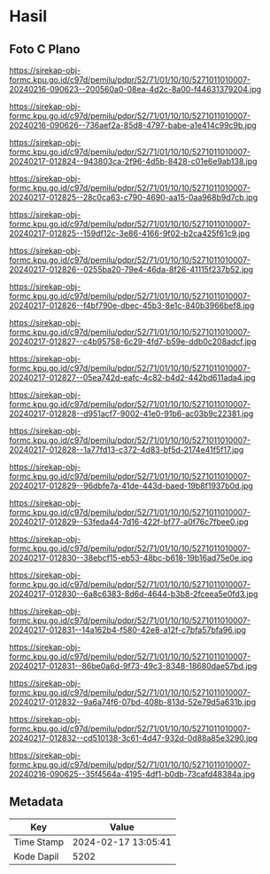 # Hasil

## Foto C Plano

https://sirekap-obj-formc.kpu.go.id/c97d/pemilu/pdpr/52/71/01/10/10/5271011010007-20240216-090623--200560a0-08ea-4d2c-8a00-f44631379204.jpg

https://sirekap-obj-formc.kpu.go.id/c97d/pemilu/pdpr/52/71/01/10/10/5271011010007-20240216-090626--736aef2a-85d8-4797-babe-a1e414c99c9b.jpg

https://sirekap-obj-formc.kpu.go.id/c97d/pemilu/pdpr/52/71/01/10/10/5271011010007-20240217-012824--943803ca-2f96-4d5b-8428-c01e6e9ab138.jpg

https://sirekap-obj-formc.kpu.go.id/c97d/pemilu/pdpr/52/71/01/10/10/5271011010007-20240217-012825--28c0ca63-c790-4690-aa15-0aa968b9d7cb.jpg

https://sirekap-obj-formc.kpu.go.id/c97d/pemilu/pdpr/52/71/01/10/10/5271011010007-20240217-012825--159df12c-3e86-4166-9f02-b2ca425f61c9.jpg

https://sirekap-obj-formc.kpu.go.id/c97d/pemilu/pdpr/52/71/01/10/10/5271011010007-20240217-012826--0255ba20-79e4-46da-8f26-41115f237b52.jpg

https://sirekap-obj-formc.kpu.go.id/c97d/pemilu/pdpr/52/71/01/10/10/5271011010007-20240217-012826--f4bf790e-dbec-45b3-8e1c-840b3966bef8.jpg

https://sirekap-obj-formc.kpu.go.id/c97d/pemilu/pdpr/52/71/01/10/10/5271011010007-20240217-012827--c4b95758-6c29-4fd7-b59e-ddb0c208adcf.jpg

https://sirekap-obj-formc.kpu.go.id/c97d/pemilu/pdpr/52/71/01/10/10/5271011010007-20240217-012827--05ea742d-eafc-4c82-b4d2-442bd611ada4.jpg

https://sirekap-obj-formc.kpu.go.id/c97d/pemilu/pdpr/52/71/01/10/10/5271011010007-20240217-012828--d951acf7-9002-41e0-91b6-ac03b9c22381.jpg

https://sirekap-obj-formc.kpu.go.id/c97d/pemilu/pdpr/52/71/01/10/10/5271011010007-20240217-012828--1a77fd13-c372-4d83-bf5d-2174e41f5f17.jpg

https://sirekap-obj-formc.kpu.go.id/c97d/pemilu/pdpr/52/71/01/10/10/5271011010007-20240217-012829--96dbfe7a-41de-443d-baed-19b8f1937b0d.jpg

https://sirekap-obj-formc.kpu.go.id/c97d/pemilu/pdpr/52/71/01/10/10/5271011010007-20240217-012829--53feda44-7d16-422f-bf77-a0f76c7fbee0.jpg

https://sirekap-obj-formc.kpu.go.id/c97d/pemilu/pdpr/52/71/01/10/10/5271011010007-20240217-012830--38ebcf15-eb53-48bc-b618-19b16ad75e0e.jpg

https://sirekap-obj-formc.kpu.go.id/c97d/pemilu/pdpr/52/71/01/10/10/5271011010007-20240217-012830--6a8c6383-8d6d-4644-b3b8-2fceea5e0fd3.jpg

https://sirekap-obj-formc.kpu.go.id/c97d/pemilu/pdpr/52/71/01/10/10/5271011010007-20240217-012831--14a162b4-f580-42e8-a12f-c7bfa57bfa96.jpg

https://sirekap-obj-formc.kpu.go.id/c97d/pemilu/pdpr/52/71/01/10/10/5271011010007-20240217-012831--86be0a6d-9f73-49c3-8348-18680dae57bd.jpg

https://sirekap-obj-formc.kpu.go.id/c97d/pemilu/pdpr/52/71/01/10/10/5271011010007-20240217-012832--9a6a74f6-07bd-408b-813d-52e79d5a631b.jpg

https://sirekap-obj-formc.kpu.go.id/c97d/pemilu/pdpr/52/71/01/10/10/5271011010007-20240217-012832--cd510138-3c61-4d47-932d-0d88a85e3290.jpg

https://sirekap-obj-formc.kpu.go.id/c97d/pemilu/pdpr/52/71/01/10/10/5271011010007-20240216-090625--35f4564a-4195-4df1-b0db-73cafd48384a.jpg


## Metadata

| Key        | Value               |
| ---------- | ------------------- |
| Time Stamp | 2024-02-17 13:05:41 |
| Kode Dapil | 5202                |



